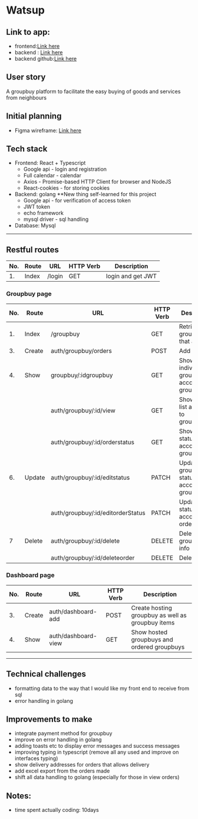 # Watsup
## Link to app:
* frontend:[Link here](https://watsup-fe.herokuapp.com/)
* backend :
[Link here](https://watsup-be.herokuapp.com/)
* backend github:[Link here](https://github.com/yilinghuam/watsup-be)


## User story
A groupbuy platform to facilitate the easy buying of goods and services from neighbours

## Initial planning
* Figma wireframe: [Link here](https://www.figma.com/file/b1KhU6VkX2zcDxnissFzHb/Watsup-design-file?node-id=24%3A8652)

## Tech stack
* Frontend: React + Typescript
   * Google api - login and registration
   * Full calendar - calendar
   * Axios - Promise-based HTTP Client for browser and NodeJS
   * React-cookies - for storing cookies
* Backend: golang **New thing self-learned for this project
   * Google api - for verification of access token
   * JWT token
   * echo framework
   * mysql driver - sql handling
* Database: Mysql
---------
## Restful routes
|No.|Route      | URL                   | HTTP Verb |Description
|--|------------|-----------------------|-----------|------------ 
|1.|Index      | /login                   | GET |login and get JWT
### Groupbuy page
|No.|Route      | URL                   | HTTP Verb |Description
|--|------------|-----------------------|-----------|------------ 
|1.|Index      | /groupbuy                   | GET |Retrieve all groupbuys that are open
|3.|Create      | auth/groupbuy/orders                | POST |Add orders
|4.|Show      | groupbuy/:idgroupbuy                   | GET |Show individual groupbuy according to groupbuy_id
| |      | auth/groupbuy/:id/view                 | GET |Show order list according to groupbuy_id
| |     | auth/groupbuy/:id/orderstatus                 | GET |Show order status according to groupbuy_id
|6.|Update      | auth/groupbuy/:id/editstatus                   | PATCH |Update groupbuy status according to groupbuy_ids
| |      | auth/groupbuy/:id/editorderStatus                  | PATCH |Update order status according order_Id
|7|Delete      | auth/groupbuy/:id/delete                   | DELETE |Delete groupbuy info
| |      | auth/groupbuy/:id/deleteorder                   | DELETE |Delete order


### Dashboard page
|No.|Route      | URL                   | HTTP Verb |Description
|--|------------|-----------------------|-----------|------------ 
|3.|Create      | auth/dashboard-add              | POST |Create hosting groupbuy as well as groupbuy items
|4.|Show      | auth/dashboard-view                  | GET |Show hosted groupbuys and ordered groupbuys

----------
## Technical challenges
* formatting data to the way that I would like my front end to receive from sql
* error handling in golang

## Improvements to make
* integrate payment method for groupbuy
* improve on error handling in golang
* adding toasts etc to display error messages and success messages
* improving typing in typescript (remove all any used and improve on interfaces typing)
* show delivery addresses for orders that allows delivery
* add excel export from the orders made
* shift all data handling to golang (especially for those in view orders)

## Notes:
* time spent actually coding: 10days

